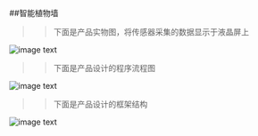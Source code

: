 ##智能植物墙
>>下面是产品实物图，将传感器采集的数据显示于液晶屏上

![image text](https://github.com/xumoremore/Intelligent-plant-wall/blob/master/introducepicture/1.png)

>>下面是产品设计的程序流程图

![image text](https://github.com/xumoremore/Intelligent-plant-wall/blob/master/introducepicture/3.png)

>>下面是产品设计的框架结构

![image text](https://github.com/xumoremore/Intelligent-plant-wall/blob/master/introducepicture/2.png)
